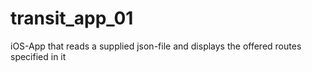 # transit_app_01

iOS-App that reads a supplied json-file and displays the offered routes specified in it
